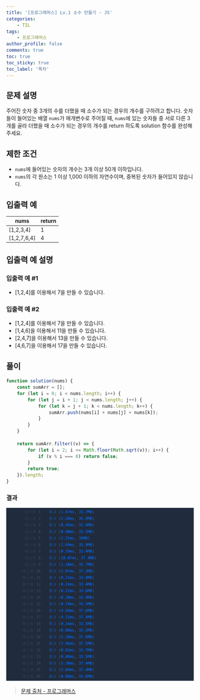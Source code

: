 ```yaml
---
title: '[프로그래머스] Lv.1 소수 만들기 - JS'
categories:
    - TIL
tags:
    - 프로그래머스
author_profile: false
comments: true
toc: true
toc_sticky: true
toc_label: '목차'
---
```


## 문제 설명

주어진 숫자 중 3개의 수를 더했을 때 소수가 되는 경우의 개수를 구하려고 합니다. 숫자들이 들어있는 배열 `nums`가 매개변수로 주어질 때, `nums`에 있는 숫자들 중 서로 다른 3개를 골라 더했을 때 소수가 되는 경우의 개수를 return 하도록 solution 함수를 완성해주세요.

## 제한 조건

-   `nums`에 들어있는 숫자의 개수는 3개 이상 50개 이하입니다.
-   `nums`의 각 원소는 1 이상 1,000 이하의 자연수이며, 중복된 숫자가 들어있지 않습니다.

## 입출력 예

| nums        | return |
| ----------- | ------ |
| [1,2,3,4]   | 1      |
| [1,2,7,6,4] | 4      |

## 입출력 예 설명

### 입출력 예 #1

-   [1,2,4]를 이용해서 7을 만들 수 있습니다.

### 입출력 예 #2

-   [1,2,4]를 이용해서 7을 만들 수 있습니다.
-   [1,4,6]을 이용해서 11을 만들 수 있습니다.
-   [2,4,7]을 이용해서 13을 만들 수 있습니다.
-   [4,6,7]을 이용해서 17을 만들 수 있습니다.

## 풀이

```javascript
function solution(nums) {
    const sumArr = [];
    for (let i = 0; i < nums.length; i++) {
        for (let j = i + 1; j < nums.length; j++) {
            for (let k = j + 1; k < nums.length; k++) {
                sumArr.push(nums[i] + nums[j] + nums[k]);
            }
        }
    }

    return sumArr.filter((v) => {
        for (let i = 2; i <= Math.floor(Math.sqrt(v)); i++) {
            if (v % i === 0) return false;
        }
        return true;
    }).length;
}
```

### 결과

![result](/assets/images/2023/09/06/algorithm-55-result.png)

> [문제 출처 - 프로그래머스](https://school.programmers.co.kr/learn/courses/30/lessons/12977)
